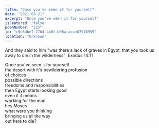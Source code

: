 ```yaml
---
title: "Once you've seen it for yourself"
date: "2021-03-21"
excerpt: "Once you've seen it for yourself"
isFeatured: "false"
poemNumber: "225"
id: "c9e8dbe7-7764-4c0f-b08a-aeae07576959"
location: "Unknown"
---
```


And they said to him "was there a lack of graves in Egypt, that you took us away to die in the wilderness"  Exodus 14:11

Once you've seen it for yourself  
the desert with it's bewildering profusion  
of choices  
possible directions  
freedoms and responsibilities  
then Egypt starts looking good  
even if it means  
working for the man  
hey Moses  
what were you thinking  
bringing us all the way  
out here to die?
